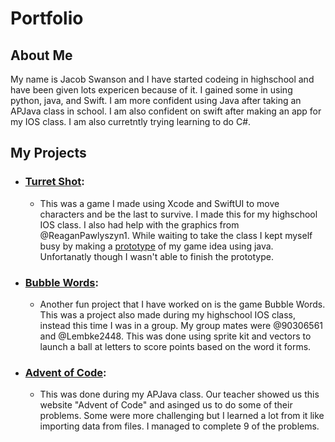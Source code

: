 # Portfolio

## About Me

My name is Jacob Swanson and I have started codeing in highschool and have been given lots expericen because of it. I gained some in using python, java, and Swift. I am more confident using Java after taking an APJava class in school. I am also confident on swift after making an app for my IOS class. I am also curretntly trying learning to do C#.

## My Projects
- ### [Turret Shot](https://github.com/EPHS-iOS/Turret-Shot): 
  - This was a game I made using Xcode and SwiftUI to move characters and be the last to survive. I made this for my highschool IOS class. I also had help with the graphics from @ReaganPawlyszyn1. While waiting to take the class I kept myself busy by making a [prototype](https://github.com/JakE-fiSh/Portfolio/tree/main/Turret-Shot_Java) of my game idea using java. Unfortanatly though I wasn't able to finish the prototype.
- ### [Bubble Words](https://github.com/90306561/BubbleWords):
  - Another fun project that I have worked on is the game Bubble Words. This was a project also made during my highschool IOS class, instead this time I was in a group. My group mates were @90306561 and @Lembke2448. This was done using sprite kit and vectors to launch a ball at letters to score points based on the word it forms.
- ### [Advent of Code](https://github.com/JakE-fiSh/Java-Class): 
  - This was done during my APJava class. Our teacher showed us this website "Advent of Code" and asinged us to do some of their problems. Some were more challenging but I learned a lot from it like importing data from files. I managed to complete 9 of the problems.
